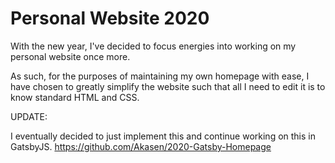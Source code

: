 # Personal Website 2020

With the new year, I've decided to focus energies into working on my personal website once more.

As such, for the purposes of maintaining my own homepage with ease, I have chosen to greatly simplify
the website such that all I need to edit it is to know standard HTML and CSS.

UPDATE:

I eventually decided to just implement this and continue working on this in GatsbyJS. 
https://github.com/Akasen/2020-Gatsby-Homepage